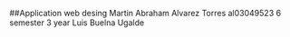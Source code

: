 ##Application web desing 
Martin Abraham Alvarez Torres 
al03049523
6 semester 3 year
Luis Buelna Ugalde